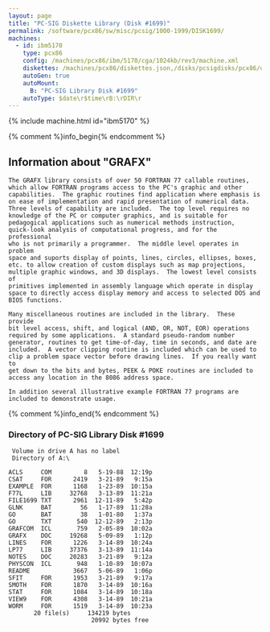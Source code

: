 ```yaml
---
layout: page
title: "PC-SIG Diskette Library (Disk #1699)"
permalink: /software/pcx86/sw/misc/pcsig/1000-1999/DISK1699/
machines:
  - id: ibm5170
    type: pcx86
    config: /machines/pcx86/ibm/5170/cga/1024kb/rev3/machine.xml
    diskettes: /machines/pcx86/diskettes.json,/disks/pcsigdisks/pcx86/diskettes.json
    autoGen: true
    autoMount:
      B: "PC-SIG Library Disk #1699"
    autoType: $date\r$time\rB:\rDIR\r
---
```


{% include machine.html id="ibm5170" %}

{% comment %}info_begin{% endcomment %}

## Information about "GRAFX"

    The GRAFX library consists of over 50 FORTRAN 77 callable routines,
    which allow FORTRAN programs access to the PC's graphic and other
    capabilities.  The graphic routines find application where emphasis is
    on ease of implementation and rapid presentation of numerical data.
    Three levels of capability are included.  The top level requires no
    knowledge of the PC or computer graphics, and is suitable for
    pedagogical applications such as numerical methods instruction,
    quick-look analysis of computational progress, and for the professional
    who is not primarily a programmer.  The middle level operates in problem
    space and suports display of points, lines, circles, ellipses, boxes,
    etc. to allow creation of custom displays such as map projections,
    multiple graphic windows, and 3D displays.  The lowest level consists of
    primitives implemented in assembly language which operate in display
    space to directly access display memory and access to selected DOS and
    BIOS functions.
    
    Many miscellaneous routines are included in the library.  These provide
    bit level access, shift, and logical (AND, OR, NOT, EOR) operations
    required by some applications.  A standard pseudo-random number
    generator, routines to get time-of-day, time in seconds, and date are
    included.  A vector clipping routine is included which can be used to
    clip a problem space vector before drawing lines.  If you really want to
    get down to the bits and bytes, PEEK & POKE routines are included to
    access any location in the 8086 address space.
    
    In addition several illustrative example FORTRAN 77 programs are
    included to demonstrate usage.
{% comment %}info_end{% endcomment %}


### Directory of PC-SIG Library Disk #1699

     Volume in drive A has no label
     Directory of A:\

    ACLS     COM         8   5-19-88  12:19p
    CSAT     FOR      2419   3-21-89   9:15a
    EXAMPLE  FOR      1168   1-23-89  10:15a
    F77L     LIB     32768   3-13-89  11:21a
    FILE1699 TXT      2961  12-11-89   5:42p
    GLNK     BAT        56   1-17-89  11:28a
    GO       BAT        38   1-01-80   1:37a
    GO       TXT       540  12-12-89   2:13p
    GRAFCOM  ICL       759   2-05-89  10:02a
    GRAFX    DOC     19268   5-09-89   1:12p
    LINES    FOR      1226   3-14-89  10:24a
    LP77     LIB     37376   3-13-89  11:14a
    NOTES    DOC     20283   3-21-89   9:12a
    PHYSCON  ICL       948   1-10-89  10:07a
    README            3667   5-06-89   1:06p
    SFIT     FOR      1953   3-21-89   9:17a
    SMOTH    FOR      1870   3-14-89  10:16a
    STAT     FOR      1084   3-14-89  10:18a
    VIEW9    FOR      4308   3-14-89  10:21a
    WORM     FOR      1519   3-14-89  10:23a
           20 file(s)     134219 bytes
                           20992 bytes free
